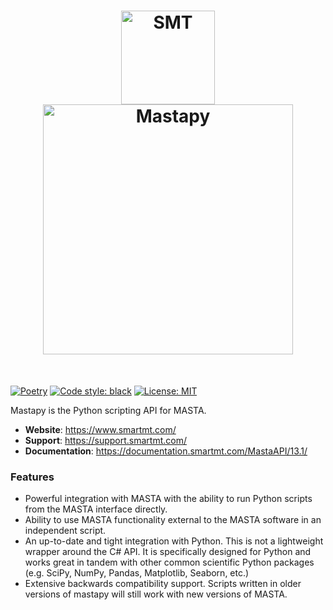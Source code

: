 <h1 align="center">
<img src="https://documentation.smartmt.com/MastaAPI/13.1/images/smt_logo.png" width="150" alt="SMT"><br>
<img src="https://documentation.smartmt.com/MastaAPI/13.1/images/MASTA_13_logo.png" width="400" alt="Mastapy">
</h1><br>

[![Poetry](https://img.shields.io/endpoint?url=https://python-poetry.org/badge/v0.json)](https://python-poetry.org/) [![Code style: black](https://img.shields.io/badge/code%20style-black-000000.svg)](https://github.com/psf/black) [![License: MIT](https://img.shields.io/badge/License-MIT-yellow.svg)](https://opensource.org/licenses/MIT)

Mastapy is the Python scripting API for MASTA.

- **Website**: https://www.smartmt.com/
- **Support**: https://support.smartmt.com/
- **Documentation**: https://documentation.smartmt.com/MastaAPI/13.1/


### Features

- Powerful integration with MASTA with the ability to run Python scripts from the MASTA interface directly.
- Ability to use MASTA functionality external to the MASTA software in an independent script.
- An up-to-date and tight integration with Python. This is not a lightweight wrapper around the C# API. It is specifically designed for Python and works great in tandem with other common scientific Python packages (e.g. SciPy, NumPy, Pandas, Matplotlib, Seaborn, etc.)
- Extensive backwards compatibility support. Scripts written in older versions of mastapy will still work with new versions of MASTA.